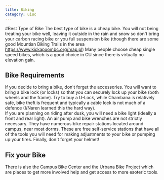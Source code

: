 ```yaml
---
title: Biking
category: uiuc
---
```


#Best Type of Bike
The best type of bike is a cheap bike. You will not being treating your
bike well, leaving it outside in the rain and snow so don't bring your 
carbon racing bike or you full suspension bike (though there are some good
Mountian Biking Trails in the area https://www.kickapoombc.org/map.pl)
Many people choose cheap single speed bikes, which is a good choice in 
CU since there is virtually no elevation gain. 

## Bike Requirements
If you decide to bring a bike, don't forget the accessories. 
You will want to bring a bike lock (or locks) so that you 
can securely lock up your bike (both wheels and the frame). 
Try to buy a U-Lock, while Chambana is relatively safe, bike 
theft is frequent and typically a cable lock is not much of a 
defence (I/Naren learned this the hard way).  
If you are planning on riding after dusk, you will need a 
bike light (ideally a front and rear light). An air pump and 
bike wrenches are not strictly necessary. They have numerous 
bike repair stations located around campus, near most dorms.
These are free self-service stations that have all of the tools 
you will need for making adjustments to your bike or pumping up your tires. 
Finally, don't forget your helmet!

## Fix your Bike
There is also the Campus Bike Center and the Urbana Bike 
Project which are places to get more involved help and get access to more esoteric tools.
